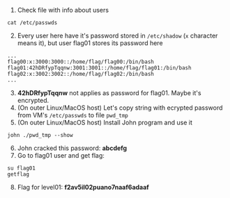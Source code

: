 1.  Check file with info about users
```
cat /etc/passwds
```
2. Every user here have it's password stored in `/etc/shadow` (`x` character means it), but user flag01 stores its password here
```
...
flag00:x:3000:3000::/home/flag/flag00:/bin/bash
flag01:42hDRfypTqqnw:3001:3001::/home/flag/flag01:/bin/bash
flag02:x:3002:3002::/home/flag/flag02:/bin/bash
...
```
3. **42hDRfypTqqnw** not applies as password for flag01. Maybe it's encrypted.
4. (On outer Linux/MacOS host) Let's copy string with ecrypted password from VM's `/etc/passwds` to file `pwd_tmp`
5. (On outer Linux/MacOS host) Install John program and use it
```
john ./pwd_tmp --show
```
6. John cracked this password: **abcdefg**
7. Go to flag01 user and get flag:
```
su flag01
getflag
```
8. Flag for level01: **f2av5il02puano7naaf6adaaf**
